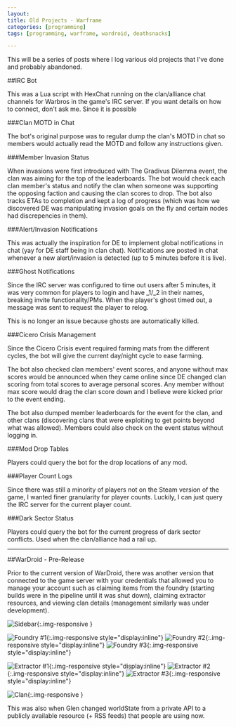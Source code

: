 ```yaml
---
layout: 
title: Old Projects - Warframe
categories: [programming]
tags: [programming, warframe, wardroid, deathsnacks]

---
```


This will be a series of posts where I log various old projects that I've done and probably abandoned.

##IRC Bot

This was a Lua script with HexChat running on the clan/alliance chat channels for Warbros in the game's IRC server. If you want details on how to connect, don't ask me. Since it is possible 

<!--more-->

###Clan MOTD in Chat

The bot's original purpose was to regular dump the clan's MOTD in chat so members would actually read the MOTD and follow any instructions given.

###Member Invasion Status

When invasions were first introduced with The Gradivus Dilemma event, the clan was aiming for the top of the leaderboards. The bot would check each clan member's status and notify the clan when someone was supporting the opposing faction and causing the clan scores to drop. The bot also tracks ETAs to completion and kept a log of progress (which was how we discovered DE was manipulating invasion goals on the fly and certain nodes had discrepencies in them).

###Alert/Invasion Notifications

This was actually the inspiration for DE to implement global notifications in chat (yay for DE staff being in clan chat). Notifications are posted in chat whenever a new alert/invasion is detected (up to 5 minutes before it is live).

###Ghost Notifications

Since the IRC server was configured to time out users after 5 minutes, it was very common for players to login and have \_1/\_2 in their names, breaking invite functionality/PMs. When the player's ghost timed out, a message was sent to request the player to relog.

This is no longer an issue because ghosts are automatically killed.

###Cicero Crisis Management

Since the Cicero Crisis event required farming mats from the different cycles, the bot will give the current day/night cycle to ease farming.

The bot also checked clan members' event scores, and anyone without max scores would be announced when they came online since DE changed clan scoring from total scores to average personal scores. Any member without max score would drag the clan score down and I believe were kicked prior to the event ending.

The bot also dumped member leaderboards for the event for the clan, and other clans (discovering clans that were exploiting to get points beyond what was allowed). Members could also check on the event status without logging in.

###Mod Drop Tables

Players could query the bot for the drop locations of any mod.

###Player Count Logs

Since there was still a minority of players not on the Steam version of the game, I wanted finer granularity for player counts. Luckily, I can just query the IRC server for the current player count.

###Dark Sector Status

Players could query the bot for the current progress of dark sector conflicts. Used when the clan/alliance had a rail up.

---

##WarDroid - Pre-Release

Prior to the current version of WarDroid, there was another version that connected to the game server with your credentials that allowed you to manage your account such as claiming items from the foundry (starting builds were in the pipeline until it was shut down), claiming extractor resources, and viewing clan details (management similarly was under development).

![Sidebar](https://i.imgur.com/1VuXaZH.png){:.img-responsive }

![Foundry #1](https://i.imgur.com/eFyuMKW.png){:.img-responsive style="display:inline"}
![Foundry #2](https://i.imgur.com/y2domQd.png){:.img-responsive style="display:inline"}
![Foundry #3](https://i.imgur.com/CNvlBJZ.png){:.img-responsive style="display:inline"}

![Extractor #1](https://i.imgur.com/CNvlBJZ.png){:.img-responsive style="display:inline"}
![Extractor #2](https://i.imgur.com/ZfqIlp6.png){:.img-responsive style="display:inline"}
![Extractor #3](https://i.imgur.com/ZfqIlp6.png){:.img-responsive style="display:inline"}

![Clan](https://i.imgur.com/iopaD7k.png){:.img-responsive }

This was also when Glen changed worldState from a private API to a publicly available resource (+ RSS feeds) that people are using now.